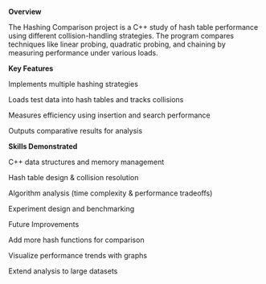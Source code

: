 **Overview**

The Hashing Comparison project is a C++ study of hash table performance using different collision-handling strategies. The program compares techniques like linear probing, quadratic probing, and chaining by measuring performance under various loads.

**Key Features**

Implements multiple hashing strategies

Loads test data into hash tables and tracks collisions

Measures efficiency using insertion and search performance

Outputs comparative results for analysis

**Skills Demonstrated**

C++ data structures and memory management

Hash table design & collision resolution

Algorithm analysis (time complexity & performance tradeoffs)

Experiment design and benchmarking

Future Improvements

Add more hash functions for comparison

Visualize performance trends with graphs

Extend analysis to large datasets
